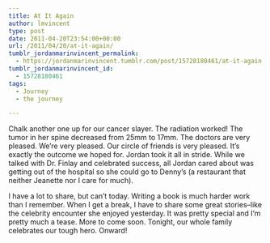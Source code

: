 ```yaml
---
title: At It Again
author: lmvincent
type: post
date: 2011-04-20T23:54:00+00:00
url: /2011/04/20/at-it-again/
tumblr_jordanmarinvincent_permalink:
  - https://jordanmarinvincent.tumblr.com/post/15728180461/at-it-again
tumblr_jordanmarinvincent_id:
  - 15728180461
tags:
  - Journey
  - the journey

---
```

Chalk another one up for our cancer slayer. The radiation worked! The tumor in her spine decreased from 25mm to 17mm. The doctors are very pleased. We&rsquo;re very pleased. Our circle of friends is very pleased. It&rsquo;s exactly the outcome we hoped for. Jordan took it all in stride. While we talked with Dr. Finlay and celebrated success, all Jordan cared about was getting out of the hospital so she could go to Denny&rsquo;s (a restaurant that neither Jeanette nor I care for much). 

I have a lot to share, but can&rsquo;t today. Writing a book is much harder work than I remember. When I get a break, I have to share some great stories&ndash;like the celebrity encounter she enjoyed yesterday. It was pretty special and I&rsquo;m pretty much a tease. More to come soon. Tonight, our whole family celebrates our tough hero. Onward!

<div class="blogger-post-footer">
  <img loading="lazy" width="1" height="1" src="https://blogger.googleusercontent.com/tracker/9039099668816362935-1173630448178161508?l=jordansjourney2.blogspot.com" alt="" />
</div>